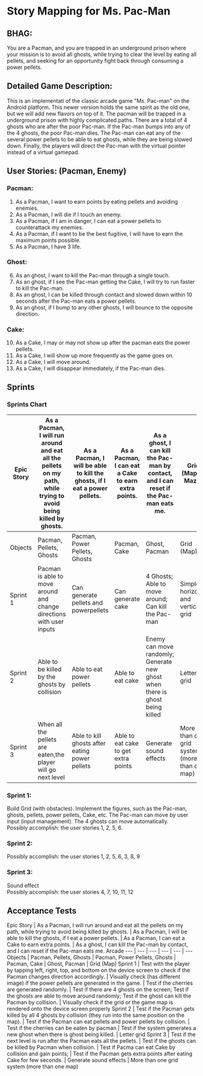 # Story Mapping for Ms. Pac-Man

## BHAG: 
You are a Pacman, and you are trapped in an underground prison where your mission is to avoid all ghosts, while trying to clear the level by eating all pellets, and seeking for an opportunity fight back through consuming a power pellets.

## Detailed Game Description: 
This is an implementati of the classic arcade game "Ms. Pac-man" on the Android platform. This newer version holds the same spirit as the old one, but we will add new flavors on top of it.
The pacman will be trapped in a underground prison with highly complicated paths. There are a total of 4 ghosts who are after the poor Pac-man. If the Pac-man bumps into any of the 4 ghosts, the poor Pac-man dies. The Pac-man can eat any of the several power pellets to be able to eat ghosts, while they are being slowed down. Finally, the players will direct the Pac-man with the virtual pointer instead of a virtual gamepad. 


## User Stories: (Pacman, Enemy)
### Pacman: 
1) As a Pacman, I want to earn points by eating pellets and avoiding enemies. 
2) As a Pacman, I will die if I touch an enemy. 
3) As a Pacman, if I am in danger, I can eat a power pellets to counterattack my enemies.
4) As a Pacman, if I want to be the best fugitive, I will have to earn the maximum points possible.
5) As a Pacman, I have 3 life.

### Ghost:
6) As an ghost, I want to kill the Pac-man through a single touch.
7) As an ghost, if I see the Pac-man getting the Cake, I will try to run faster to kill the Pac-man.
8) As an ghost, I can be killed through contact and slowed down within 10 seconds after the Pac-man eats a power pellets.
9) As an ghost, if I bump to any other ghosts, I will bounce to the opposite direction.

### Cake:
10) As a Cake, I may or may not show up after the pacman eats the power pellets.
11) As a Cake, I will show up more frequently as the game goes on.
12) As a Cake, I will move around.
13) As a Cake, I will disappear immediately, if the Pac-man dies.

## Sprints 
### Sprints Chart
Epic Story | As a Pacman, I will run around and eat all the pellets on my path, while trying to avoid being killed by ghosts.  | As a Pacman, I will be able to kill the ghosts, if I eat a power pellets. | As a Pacman, I can eat a Cake to earn extra points.  | As a ghost, I can kill the Pac-man by contact, and I can reset if the Pac-man eats me.  | Grid (Map or Maze) 
--- | --- | --- | --- | --- | ---
Objects | Pacman, Pellets, Ghosts | Pacman, Power Pellets, Ghosts | Pacman, Cake | Ghost, Pacman | Grid (Map) 
Sprint 1 | Pacman is able to move around and change directions with user inputs | Can generate pellets and powerpellets  | Can generate cake | 4 Ghosts; Able to move around; Can kill the Pac-man | Simple horizonal and vertical grid 
Sprint 2 | Able to be killed by the ghosts by collision | Able to eat power pellets | Able to eat cake | Enemy can move randomly; Generate new ghost when there is ghost being killed | Letter grid 
Sprint 3 | When all the pellets are eaten,the player will go next level | Able to kill ghosts after eating power pellets | Able to eat cake to get extra points | Generate sound effects | More than one grid system (more than one map) 

### Sprint 1: 
Build Grid (with obstacles). 
Implement the figures, such as the Pac-man, ghosts, pellets, power pellets, Cake, etc.
The Pac-man can move by user input (input management).
The 4 ghosts can move automatically.  
Possibly accomplish: the user stories 1, 2, 5, 6.

### Sprint 2: 
Possibly accomplish: the user stories 1, 2, 5, 6, 3, 8, 9 

### Sprint 3: 
Sound effect  
Possibly accomplish: the user stories 4, 7, 10, 11, 12

## Acceptance Tests 
Epic Story | As a Pacman, I will run around and eat all the pellets on my path, while trying to avoid being killed by ghosts. | As a Pacman, I will be able to kill the ghosts, if I eat a power pellets. | As a Pacman, I can eat a Cake to earn extra points. | As a ghost, I can kill the Pac-man by contact, and I can reset if the Pac-man eats me.
Arcade
--- | --- | --- | --- | --- | ---
Objects | Pacman, Pellets, Ghosts | Pacman, Power Pellets, Ghosts | Pacman, Cake | Ghost, Pacman | Grid (Map)
Sprint 1 | Test with the player by tapping left, right, top, and bottom on the device screen to check if the Pacman changes direction accordingly. | Visually check (has different image)  if the power pellets are generated in the game. | Test if the cherries are generated randomly. | Test if there are 4 ghosts on the screen; Test if the ghosts are able to move around randomly; Test if the ghost can kill the Pacman by collision. | Visually check if the grid or the game map is rendered onto the device screen properly
Sprint 2 | Test if the Pacman gets killed by all 4 ghosts by collision (they run into the same position on the map). | Test if the Pacman can eat pellets and power pellets by collision. | Test if the cherries can be eaten by pacman | Test if the system generates a new ghost when there is ghost being killed. | Letter grid
Sprint 3 | Test if the next level is run after the Pacman eats all the pellets. | Test if the ghosts can be killed by Pacman when collision. | Test if Pacma can eat Cake by collision and gain points;  | Test if the Pacman gets extra points after eating Cake for few seconds. | Generate sound effects | More than one grid system (more than one map)



